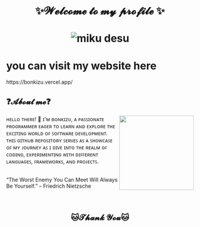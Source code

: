<h1 align="center">✨𝓦𝓮𝓵𝓬𝓸𝓶𝓮 𝓽𝓸 𝓶𝔂 𝓹𝓻𝓸𝓯𝓲𝓵𝓮 ✨<h1>

<p align="center">
    <img align="center" src="https://i.pinimg.com/originals/5f/62/ff/5f62ff087716bc48984078eca73bf844.gif" alt="miku desu">
</p>

<h1>you can visit my website here</h1>
<a>https://bonkizu.vercel.app/</a>

<h2>❓𝓐𝓫𝓸𝓾𝓽 𝓶𝓮❓</h2>

<img src="https://w0.peakpx.com/wallpaper/742/628/HD-wallpaper-cute-dog-anime-cute-chibi-dog.jpg" align="right" width=200px>
  </div>
<p>ʜᴇʟʟᴏ ᴛʜᴇʀᴇ! 👋 ɪ'ᴍ ʙᴏɴᴋɪᴢᴜ, ᴀ ᴘᴀꜱꜱɪᴏɴᴀᴛᴇ ᴘʀᴏɢʀᴀᴍᴍᴇʀ ᴇᴀɢᴇʀ ᴛᴏ ʟᴇᴀʀɴ ᴀɴᴅ ᴇxᴘʟᴏʀᴇ ᴛʜᴇ ᴇxᴄɪᴛɪɴɢ ᴡᴏʀʟᴅ ᴏꜰ ꜱᴏꜰᴛᴡᴀʀᴇ ᴅᴇᴠᴇʟᴏᴘᴍᴇɴᴛ. ᴛʜɪꜱ ɢɪᴛʜᴜʙ ʀᴇᴘᴏꜱɪᴛᴏʀʏ ꜱᴇʀᴠᴇꜱ ᴀꜱ ᴀ ꜱʜᴏᴡᴄᴀꜱᴇ ᴏꜰ ᴍʏ ᴊᴏᴜʀɴᴇʏ ᴀꜱ ɪ ᴅɪᴠᴇ ɪɴᴛᴏ ᴛʜᴇ ʀᴇᴀʟᴍ ᴏꜰ ᴄᴏᴅɪɴɢ, ᴇxᴘᴇʀɪᴍᴇɴᴛɪɴɢ ᴡɪᴛʜ ᴅɪꜰꜰᴇʀᴇɴᴛ ʟᴀɴɢᴜᴀɢᴇꜱ, ꜰʀᴀᴍᴇᴡᴏʀᴋꜱ, ᴀɴᴅ ᴘʀᴏᴊᴇᴄᴛꜱ.</p>

<br>
“The Worst Enemy You Can Meet Will Always Be Yourself.” – Friedrich Nietzsche

</div>
<br><br><br>

<h2 align="center">🐱𝓣𝓱𝓪𝓷𝓴 𝓨𝓸𝓾🐱</h2>
<p align="center">
<img src="https://i.pinimg.com/originals/4d/34/07/4d34072ba510830234ddf6b855238837.gif" alt=""></p>
